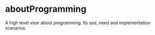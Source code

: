 # aboutProgramming
A high level view about programming. Its use, need and implementation scenarios.
